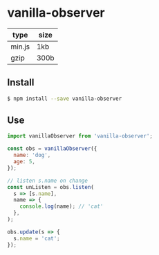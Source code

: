# vanilla-observer

| type   | size |
| ------ | ---- |
| min.js | 1kb  |
| gzip   | 300b |

## Install

```sh
$ npm install --save vanilla-observer
```

## Use

```js
import vanillaObserver from 'vanilla-observer';

const obs = vanillaObserver({
  name: 'dog',
  age: 5,
});

// listen s.name on change
const unListen = obs.listen(
  s => [s.name],
  name => {
    console.log(name); // 'cat'
  },
);

obs.update(s => {
  s.name = 'cat';
});
```
